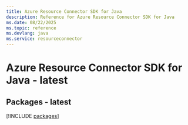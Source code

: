 ```yaml
---
title: Azure Resource Connector SDK for Java
description: Reference for Azure Resource Connector SDK for Java
ms.date: 08/22/2025
ms.topic: reference
ms.devlang: java
ms.service: resourceconnector
---
```

# Azure Resource Connector SDK for Java - latest
## Packages - latest
[!INCLUDE [packages](resource-connector-index.md)]